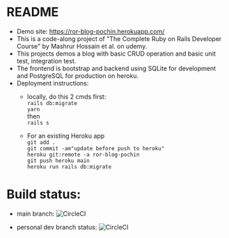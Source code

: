 # README
* Demo site: https://ror-blog-pochin.herokuapp.com/
* This is a code-along project of "The Complete Ruby on Rails Developer Course" by Mashrur Hossain et al. on udemy.
* This projects demos a blog with basic CRUD operation and basic unit test, integration test.
* The frontend is bootstrap and backend using SQLite for development and PostgreSQL for production on heroku.
* Deployment instructions:<br>
  * locally, do this 2 cmds first: <br>
```rails db:migrate```<br>
```yarn```<br>
then<br>
```rails s```

  * For an existing Heroku app<br>
```git add .```<br>
```git commit -am"update before push to heroku"```<br>
```heroku git:remote -a ror-blog-pochin```<br>
```git push heroku main```<br>
```heroku run rails db:migrate```<br>

# Build status:
* main branch:
![CircleCI](https://circleci.com/gh/sunpochin/ruby-on-rails-alpha-blog.svg?style=shield)

* personal dev branch status:
![CircleCI](https://circleci.com/gh/sunpochin/ruby-on-rails-alpha-blog/tree/pochin-dev.svg?style=shield)

